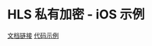 # HLS 私有加密 - iOS 示例

[文档链接](https://cloud.tencent.com/document/product/460/104146)
[代码示例](https://github.com/tencentyun/CIPlayerAssistor_iOS)
